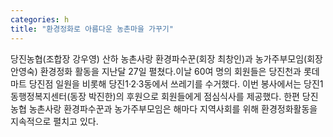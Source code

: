 ```yaml
---
categories: h
title: "환경정화로 아름다운 농촌마을 가꾸기"
---
```

당진농협(조합장 강우영) 산하 농촌사랑 환경파수꾼(회장 최창인)과 농가주부모임(회장 안영숙) 환경정화 활동을 지난달 27일 펼쳤다.이날 60여 명의 회원들은 당진천과 롯데마트 당진점 일원을 비롯해 당진1·2·3동에서 쓰레기를 수거했다. 이번 봉사에서는 당진1동행정복지센터(동장 박진한)의 후원으로 회원들에게 점심식사를 제공했다. 한편 당진농협 농촌사랑 환경파수꾼과 농가주부모임은 해마다 지역사회를 위해 환경정화활동을 지속적으로 펼치고 있다.